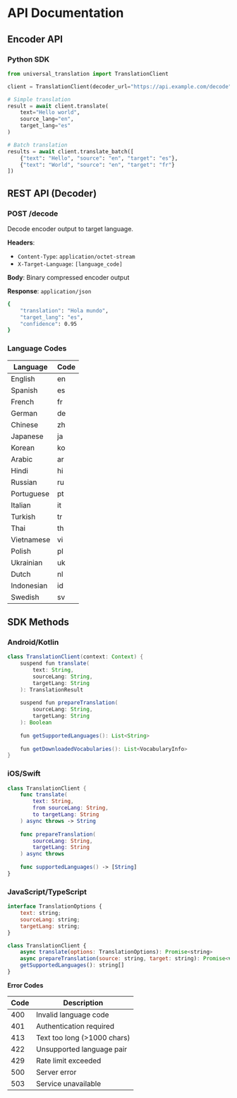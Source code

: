 # API Documentation

## Encoder API

### Python SDK

```python
from universal_translation import TranslationClient

client = TranslationClient(decoder_url="https://api.example.com/decode")

# Simple translation
result = await client.translate(
    text="Hello world",
    source_lang="en",
    target_lang="es"
)

# Batch translation
results = await client.translate_batch([
    {"text": "Hello", "source": "en", "target": "es"},
    {"text": "World", "source": "en", "target": "fr"}
])
```

## REST API (Decoder)

### POST /decode
Decode encoder output to target language.

**Headers**:

- `Content-Type`: `application/octet-stream`
- `X-Target-Language`: `[language_code]`

**Body**: Binary compressed encoder output

**Response**: `application/json`
```bash
{
    "translation": "Hola mundo",
    "target_lang": "es",
    "confidence": 0.95
}
```

### Language Codes
|**Language** |	**Code** |
|-------------|----------|
|English	   |       en|
|Spanish	   |       es|
|French	       |  fr|
|German	       | de|
|Chinese	   |    zh|
|Japanese	   | ja|
|Korean	      |    ko|
|Arabic	      |    ar|
|Hindi	      |    hi|
|Russian	  |         ru|
|Portuguese	  |    pt|
|Italian	   |       it|
|Turkish	  |        tr|
|Thai	      |    th|
|Vietnamese	  |    vi|
|Polish	      |    pl|
|Ukrainian	  |    uk|
|Dutch	      |    nl|
|Indonesian	 |     id|
|Swedish	  |        sv|

## SDK Methods

### Android/Kotlin
```java
class TranslationClient(context: Context) {
    suspend fun translate(
        text: String,
        sourceLang: String,
        targetLang: String
    ): TranslationResult
    
    suspend fun prepareTranslation(
        sourceLang: String,
        targetLang: String
    ): Boolean
    
    fun getSupportedLanguages(): List<String>
    
    fun getDownloadedVocabularies(): List<VocabularyInfo>
}
```

### iOS/Swift
```swift
class TranslationClient {
    func translate(
        text: String,
        from sourceLang: String,
        to targetLang: String
    ) async throws -> String
    
    func prepareTranslation(
        sourceLang: String,
        targetLang: String
    ) async throws
    
    func supportedLanguages() -> [String]
}
```

### JavaScript/TypeScript
```javascript
interface TranslationOptions {
    text: string;
    sourceLang: string;
    targetLang: string;
}

class TranslationClient {
    async translate(options: TranslationOptions): Promise<string>
    async prepareTranslation(source: string, target: string): Promise<void>
    getSupportedLanguages(): string[]
}
```

**Error Codes** 

|Code	   |      Description |
|----------|-----------|
|400	   |           Invalid language code |
|401	   |           Authentication required |
|413	   |           Text too long (>1000 chars) |
|422	   |           Unsupported language pair |
|429	   |           Rate limit exceeded |
|500	   |           Server error |
|503	   |           Service unavailable |